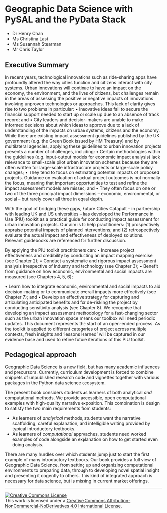 # Geographic Data Science with PySAL and the PyData Stack

* Dr Henry Chan
* Ms Christina Last
* Ms Susannah Stearman
* Mr Chris Taylor

## Executive Summary

In recent years, technological innovations such as ride-sharing apps have profoundly altered the way cities function and citizens interact with city systems. Urban innovations will continue to have an impact on the economy, the environment, and the lives of citizens, but challenges remain in the areas of assessing the positive or negative impacts of innovations involving unproven technologies or approaches. This lack of clarity gives rise to two problems in particular:
• Innovative ideas fail to secure the financial support needed to start up or scale up due to an absence of track record; and
• City leaders and decision-makers are unable to make informed decisions about which ideas to approve due to a lack of understanding of the impacts on urban systems, citizens and the economy.
While there are existing impact assessment guidelines published by the UK government (e.g. the Green Book issued by HM Treasury) and by multilateral agencies, applying these guidelines to urban innovation projects presents a number of challenges, including:
• Certain methodologies within the guidelines (e.g. input-output models for economic impact analysis) lack relevance to small-scale pilot urban innovation schemes because they are often written for large-scale infrastructure projects or large-scale policy changes;
• They tend to focus on estimating potential impacts of proposed projects. Guidance on evaluation of actual project outcomes is not normally the focus, meaning that important opportunities to test and refine the impact assessment models are missed; and
• They often focus on one or two of the three principal impact dimensions – economic, environmental, or social – but rarely cover all three in equal depth.

With the goal of bridging these gaps, Future Cities Catapult – in partnership with leading UK and US universities – has developed the Performance in Use (PIU) toolkit as a practical guide for conducting impact assessment for urban innovation projects. Our aim is to help practitioners: (1) prospectively appraise potential impacts of planned interventions; and (2) retrospectively evaluate the actual impact and effectiveness of deployed solutions. Relevant guidebooks are referenced for further discussion.

By applying the PIU toolkit practitioners can:
• Increase project effectiveness and credibility by conducting an impact mapping exercise (see Chapter 2);
• Conduct a systematic and rigorous impact assessment analysis irrespective of industry and technology (see Chapter 3);
• Benefit from guidance on how economic, environmental and social impacts are measured (see Chapters 4, 5, 6);

• Learn how to integrate economic, environmental and social impacts to aid decision-making or to communicate overall impacts more effectively (see Chapter 7); and
• Develop an effective strategy for capturing and articulating anticipated benefits and for de-risking the project by conducting sensitivity analysis (see Chapter 8).
We recognise that developing an impact assessment methodology for a fast-changing sector such as the urban innovation space means our toolbox will need periodic updates. This document represents the start of an open-ended process. As the toolkit is applied to different categories of
project across multiple contexts, fresh insights and ‘lessons learned’ will be captured in our evidence base and used to refine future iterations of this PIU toolkit.

## Pedagogical approach

Geographic Data Science is a new field, but has many academic influences
and precursors. Currently, curriculum development
is forced to combine snippets of unpublished research code and vignettes
together with various packages in the Python data science ecosystem.

The present book considers students as learners of both analytical *and*
computational methods. We provide accessible, open computational examples
with high-quality narrative exposition. This combination is design to satisfy
the two main requirements from students:

- As learners of *analytical* methods, students want the narrative
scaffolding, careful explanation, and intelligible writing provided by typical introductory textbooks. 
- As learners of *computational* approaches, students need worked examples
of code alongside an explanation on how to get started even doing analysis.

There are many hurdles over which students jump just to start the first
example of many introductory textbooks. Our book provides a full view of
Geographic Data Science, from setting up and organizing computational
environments to preparing data, through to developing novel spatial insight
and presenting it cogently to others. This kind of integrated approach is
necessary for data science, but is missing in current market offerings.


---

<a rel="license" href="http://creativecommons.org/licenses/by-nc-nd/4.0/"><img alt="Creative Commons License" style="border-width:0" src="https://i.creativecommons.org/l/by-nc-nd/4.0/88x31.png" /></a><br />This work is licensed under a <a rel="license" href="http://creativecommons.org/licenses/by-nc-nd/4.0/">Creative Commons Attribution-NonCommercial-NoDerivatives 4.0 International License</a>.
